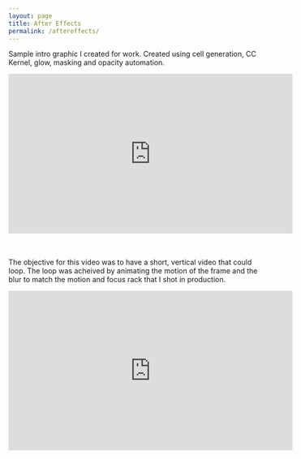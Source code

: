 ```yaml
---
layout: page
title: After Effects
permalink: /aftereffects/
---
```


Sample intro graphic I created for work. Created using cell generation, CC Kernel, glow, masking and opacity automation. 

<div class="youtube-wrapper">
    <iframe width="560" height="315" src="https://www.youtube.com/embed/PqkFcprjTOA" title="YouTube video player" frameborder="0" allow="accelerometer; autoplay; clipboard-write; encrypted-media; gyroscope; picture-in-picture; web-share" allowfullscreen></iframe>
</div>

<br>
<br>

The objective for this video was to have a short, vertical video that could loop. The loop was acheived by animating the motion of the frame and the blur to match the motion and focus rack that I shot in production. 

<div class="youtube-wrapper">
    <iframe width="560" height="315" src="https://youtube.com/embed/yiYfDbIpJEs" title="YouTube video player" frameborder="0" allow="accelerometer; autoplay; clipboard-write; encrypted-media; gyroscope; picture-in-picture; web-share" allowfullscreen></iframe>
</div>
